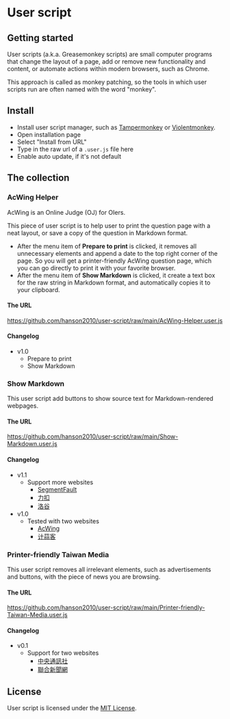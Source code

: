 # User script

## Getting started

User scripts (a.k.a. Greasemonkey scripts) are small computer programs that change the layout of a page, add or remove new functionality and content, or automate actions within modern browsers, such as Chrome.

This approach is called as monkey patching, so the tools in which user scripts run are often named with the word "monkey".

## Install

- Install user script manager, such as [Tampermonkey](https://chrome.google.com/webstore/detail/tampermonkey/dhdgffkkebhmkfjojejmpbldmpobfkfo?hl=en) or [Violentmonkey](https://chrome.google.com/webstore/detail/violentmonkey/jinjaccalgkegednnccohejagnlnfdag?hl=en).
- Open installation page
- Select "Install from URL"
- Type in the raw url of a `.user.js` file here
- Enable auto update, if it's not default

## The collection

### AcWing Helper

AcWing is an Online Judge (OJ) for OIers.

This piece of user script is to help user to print the question page with a neat layout, or save a copy of the question in Markdown format.

- After the menu item of **Prepare to print** is clicked, it removes all unnecessary elements and append a date to the top right corner of the page. So you will get a printer-friendly AcWing question page, which you can go directly to print it with your favorite browser.
- After the menu item of **Show Markdown** is clicked, it create a text box for the raw string in Markdown format, and automatically copies it to your clipboard.

#### The URL

https://github.com/hanson2010/user-script/raw/main/AcWing-Helper.user.js

#### Changelog

- v1.0
  - Prepare to print
  - Show Markdown

### Show Markdown

This user script add buttons to show source text for Markdown-rendered webpages.

#### The URL

https://github.com/hanson2010/user-script/raw/main/Show-Markdown.user.js

#### Changelog

- v1.1
  - Support more websites
    - [SegmentFault](https://segmentfault.com/blogs)
    - [力扣](https://leetcode.cn/problemset/all/)
    - [洛谷](https://www.luogu.com.cn/problem/list)
- v1.0
  - Tested with two websites
    - [AcWing](https://www.acwing.com/problem/)
    - [计蒜客](https://nanti.jisuanke.com/oi)

### Printer-friendly Taiwan Media

This user script removes all irrelevant elements, such as advertisements and buttons, with the piece of news you are browsing.

#### The URL

https://github.com/hanson2010/user-script/raw/main/Printer-friendly-Taiwan-Media.user.js

#### Changelog

- v0.1
  - Support for two websites
    - [中央通訊社](https://www.cna.com.tw/)
    - [聯合新聞網](https://udn.com/news/index)

## License

User script is licensed under the [MIT License](http://opensource.org/licenses/MIT).
